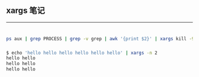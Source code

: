 ## xargs 笔记
***

### 

```bash

ps aux | grep PROCESS | grep -v grep | awk '{print $2}' | xargs kill -9

```

### 

```bash
$ echo 'hello hello hello hello hello hello' | xargs -n 2
hello hello
hello hello
hello hello

```